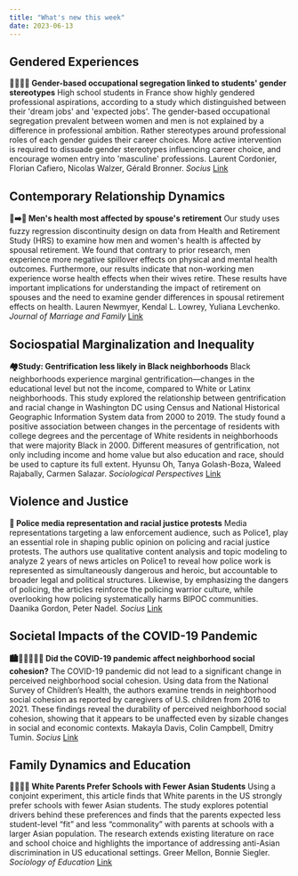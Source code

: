 ```yaml
---
title: "What's new this week"
date: 2023-06-13
---
```


## Gendered Experiences

**👩‍🎓👨‍🎓 Gender-based occupational segregation linked to students' gender stereotypes** High school students in France show highly gendered professional aspirations, according to a study which distinguished between their 'dream jobs' and 'expected jobs'. The gender-based occupational segregation prevalent between women and men is not explained by a difference in professional ambition. Rather stereotypes around professional roles of each gender guides their career choices. More active intervention is required to dissuade gender stereotypes influencing career choice, and encourage women entry into 'masculine' professions. Laurent  Cordonier, Florian  Cafiero, Nicolas  Walzer, Gérald  Bronner. *Socius* [Link](https://doi.org/10.1177/23780231231181898)

## Contemporary Relationship Dynamics

**👫➡️👴 Men's health most affected by spouse's retirement** Our study uses fuzzy regression discontinuity design on data from Health and Retirement Study (HRS) to examine how men and women's health is affected by spousal retirement. We found that contrary to prior research, men experience more negative spillover effects on physical and mental health outcomes. Furthermore, our results indicate that non-working men experience worse health effects when their wives retire. These results have important implications for understanding the impact of retirement on spouses and the need to examine gender differences in spousal retirement effects on health. Lauren Newmyer, Kendal L. Lowrey, Yuliana Levchenko. *Journal of Marriage and Family* [Link](https://doi.org/10.1111/jomf.12925)

## Sociospatial Marginalization and Inequality

**🏘️Study: Gentrification less likely in Black neighborhoods** Black neighborhoods experience marginal gentrification—changes in the educational level but not the income, compared to White or Latinx neighborhoods. This study explored the relationship between gentrification and racial change in Washington DC using Census and National Historical Geographic Information System data from 2000 to 2019. The study found a positive association between changes in the percentage of residents with college degrees and the percentage of White residents in neighborhoods that were majority Black in 2000. Different measures of gentrification, not only including income and home value but also education and race, should be used to capture its full extent. Hyunsu  Oh, Tanya  Golash-Boza, Waleed  Rajabally, Carmen  Salazar. *Sociological Perspectives* [Link](https://doi.org/10.1177/07311214231177007)

## Violence and Justice

**🚨 Police media representation and racial justice protests** Media representations targeting a law enforcement audience, such as Police1, play an essential role in shaping public opinion on policing and racial justice protests. The authors use qualitative content analysis and topic modeling to analyze 2 years of news articles on Police1 to reveal how police work is represented as simultaneously dangerous and heroic, but accountable to broader legal and political structures. Likewise, by emphasizing the dangers of policing, the articles reinforce the policing warrior culture, while overlooking how policing systematically harms BIPOC communities. Daanika  Gordon, Peter  Nadel. *Socius* [Link](https://doi.org/10.1177/23780231231180379)

## Societal Impacts of the COVID-19 Pandemic

**🏙️👨‍👩‍👧‍👦🦠 Did the COVID-19 pandemic affect neighborhood social cohesion?** The COVID-19 pandemic did not lead to a significant change in perceived neighborhood social cohesion. Using data from the National Survey of Children’s Health, the authors examine trends in neighborhood social cohesion as reported by caregivers of U.S. children from 2016 to 2021. These findings reveal the durability of perceived neighborhood social cohesion, showing that it appears to be unaffected even by sizable changes in social and economic contexts. Makayla  Davis, Colin  Campbell, Dmitry  Tumin. *Socius* [Link](https://doi.org/10.1177/23780231231180386)

## Family Dynamics and Education

**👩‍🏫👨‍🏫 White Parents Prefer Schools with Fewer Asian Students** Using a conjoint experiment, this article finds that White parents in the US strongly prefer schools with fewer Asian students. The study explores potential drivers behind these preferences and finds that the parents expected less student-level “fit” and less “commonality” with parents at schools with a larger Asian population. The research extends existing literature on race and school choice and highlights the importance of addressing anti-Asian discrimination in US educational settings. Greer  Mellon, Bonnie  Siegler. *Sociology of Education* [Link](https://doi.org/10.1177/00380407231173933)
